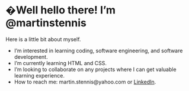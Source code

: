 <h1 text-align:center>�Well hello there! I’m @martinstennis</h1>
<p>Here is a little bit about myself.</p>
<ul>
  <li>I’m interested in learning coding, software engineering, and software development.</li>
  <li>I’m currently learning HTML and CSS.</li>
  <li>I’m looking to collaborate on any projects where I can get valuable learning experience.</li>
  <li>How to reach me: martin.stennis@yahoo.com or <a href="https://linkedin.com/in/martin-stennis/" target="_blank">LinkedIn</a>.</li>
</ul>

<!---
martinstennis/martinstennis is a ✨ special ✨ repository because its `README.md` (this file) appears on your GitHub profile.
You can click the Preview link to take a look at your changes.
--->

